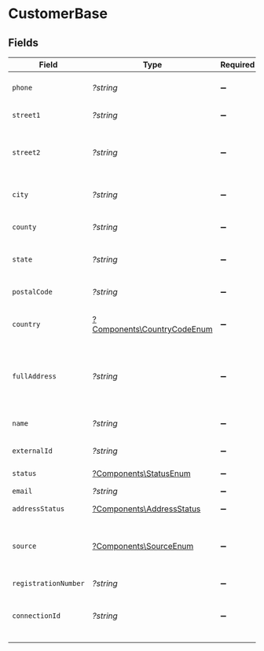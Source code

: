 # CustomerBase


## Fields

| Field                                                                                              | Type                                                                                               | Required                                                                                           | Description                                                                                        |
| -------------------------------------------------------------------------------------------------- | -------------------------------------------------------------------------------------------------- | -------------------------------------------------------------------------------------------------- | -------------------------------------------------------------------------------------------------- |
| `phone`                                                                                            | *?string*                                                                                          | :heavy_minus_sign:                                                                                 | Phone number associated with the address.                                                          |
| `street1`                                                                                          | *?string*                                                                                          | :heavy_minus_sign:                                                                                 | Primary street address.                                                                            |
| `street2`                                                                                          | *?string*                                                                                          | :heavy_minus_sign:                                                                                 | Additional street address details, such as an apartment or suite number.                           |
| `city`                                                                                             | *?string*                                                                                          | :heavy_minus_sign:                                                                                 | City where the customer resides.                                                                   |
| `county`                                                                                           | *?string*                                                                                          | :heavy_minus_sign:                                                                                 | County or district of the customer.                                                                |
| `state`                                                                                            | *?string*                                                                                          | :heavy_minus_sign:                                                                                 | State or province of the customer.                                                                 |
| `postalCode`                                                                                       | *?string*                                                                                          | :heavy_minus_sign:                                                                                 | ZIP or Postal code of the customer.                                                                |
| `country`                                                                                          | [?Components\CountryCodeEnum](../../Models/Components/CountryCodeEnum.md)                          | :heavy_minus_sign:                                                                                 | Country code in ISO 3166-1 alpha-2 format                                                          |
| `fullAddress`                                                                                      | *?string*                                                                                          | :heavy_minus_sign:                                                                                 | Complete address string of the customer, which can be used as an alternative to individual fields. |
| `name`                                                                                             | *?string*                                                                                          | :heavy_minus_sign:                                                                                 | Name of the customer.                                                                              |
| `externalId`                                                                                       | *?string*                                                                                          | :heavy_minus_sign:                                                                                 | A unique identifier for the customer.                                                              |
| `status`                                                                                           | [?Components\StatusEnum](../../Models/Components/StatusEnum.md)                                    | :heavy_minus_sign:                                                                                 | N/A                                                                                                |
| `email`                                                                                            | *?string*                                                                                          | :heavy_minus_sign:                                                                                 | Email address of the customer.                                                                     |
| `addressStatus`                                                                                    | [?Components\AddressStatus](../../Models/Components/AddressStatus.md)                              | :heavy_minus_sign:                                                                                 | N/A                                                                                                |
| `source`                                                                                           | [?Components\SourceEnum](../../Models/Components/SourceEnum.md)                                    | :heavy_minus_sign:                                                                                 | Source of the customer information (e.g., BIGCOMMERCE, STRIPE, etc.).                              |
| `registrationNumber`                                                                               | *?string*                                                                                          | :heavy_minus_sign:                                                                                 | N/A                                                                                                |
| `connectionId`                                                                                     | *?string*                                                                                          | :heavy_minus_sign:                                                                                 | Unique identifier of the connection related to the customer.                                       |